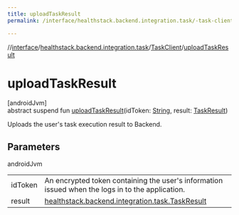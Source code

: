 ```yaml
---
title: uploadTaskResult
permalink: /interface/healthstack.backend.integration.task/-task-client/upload-task-result.html

---
```

//[interface](../../../index.html)/[healthstack.backend.integration.task](../index.html)/[TaskClient](index.html)/[uploadTaskResult](upload-task-result.html)



# uploadTaskResult



[androidJvm]\
abstract suspend fun [uploadTaskResult](upload-task-result.html)(idToken: [String](https://kotlinlang.org/api/latest/jvm/stdlib/kotlin/-string/index.html), result: [TaskResult](../-task-result/index.html))



Uploads the user's task execution result to Backend.



## Parameters


androidJvm

| | |
|---|---|
| idToken | An encrypted token containing the user's information issued when the logs in to the application. |
| result | [healthstack.backend.integration.task.TaskResult](../-task-result/index.html) |




